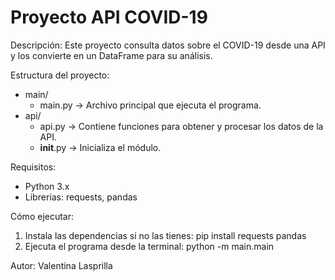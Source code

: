 Proyecto API COVID-19
=====================

Descripción:
Este proyecto consulta datos sobre el COVID-19 desde una API y los convierte en un DataFrame para su análisis.

Estructura del proyecto:
- main/
  - main.py → Archivo principal que ejecuta el programa.
- api/
  - api.py → Contiene funciones para obtener y procesar los datos de la API.
  - __init__.py → Inicializa el módulo.

Requisitos:
- Python 3.x
- Librerías: requests, pandas

Cómo ejecutar:
1. Instala las dependencias si no las tienes:
   pip install requests pandas
2. Ejecuta el programa desde la terminal:
   python -m main.main

Autor:
Valentina Lasprilla
